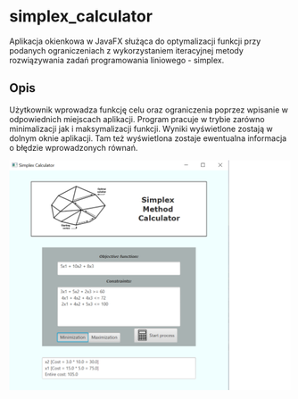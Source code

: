 # simplex_calculator

Aplikacja okienkowa w JavaFX służąca do optymalizacji funkcji przy podanych ograniczeniach z wykorzystaniem iteracyjnej metody rozwiązywania zadań programowania liniowego - simplex.

## Opis ##

Użytkownik wprowadza funkcję celu oraz ograniczenia poprzez wpisanie w odpowiednich miejscach aplikacji. Program pracuje w trybie zarówno minimalizacji jak i maksymalizacji funkcji. Wyniki wyświetlone zostają w dolnym oknie aplikacji. Tam też wyświetlona zostaje ewentualna informacja o błędzie wprowadzonych równań.

![simplex.png](https://github.com/Jannixen/simplex_calculator/blob/master/simplex.png)
